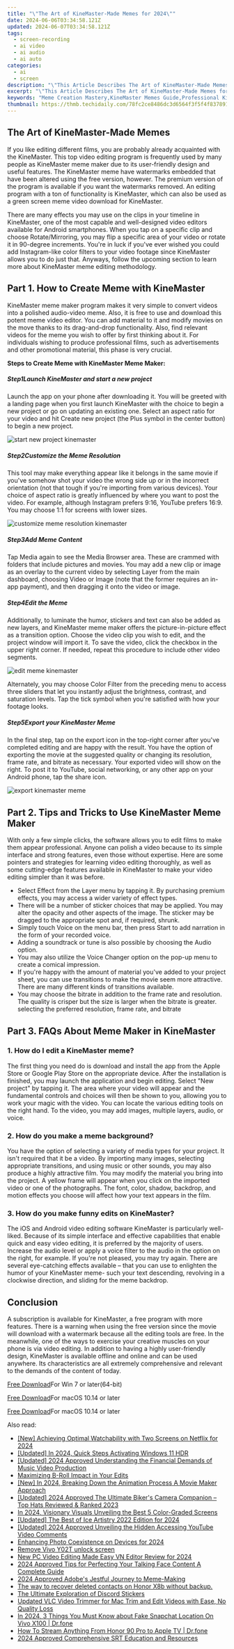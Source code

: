 ```yaml
---
title: "\"The Art of KineMaster-Made Memes for 2024\""
date: 2024-06-06T03:34:58.121Z
updated: 2024-06-07T03:34:58.121Z
tags: 
  - screen-recording
  - ai video
  - ai audio
  - ai auto
categories: 
  - ai
  - screen
description: "\"This Article Describes The Art of KineMaster-Made Memes for 2024\""
excerpt: "\"This Article Describes The Art of KineMaster-Made Memes for 2024\""
keywords: "Meme Creation Mastery,KineMaster Memes Guide,Professional KineMaster,Humor in KineMaster,Artistic Meme Crafting,KineMaster Techniques,Memetic Design Expertise"
thumbnail: https://thmb.techidaily.com/78fc2ce8486dc3d6564f3f5f4f837891a8fa189d01a8b699d519ecb10291bd82.jpg
---
```


## The Art of KineMaster-Made Memes

If you like editing different films, you are probably already acquainted with the KineMaster. This top video editing program is frequently used by many people as KineMaster meme maker due to its user-friendly design and useful features. The KineMaster meme have watermarks embedded that have been altered using the free version, however. The premium version of the program is available if you want the watermarks removed. An editing program with a ton of functionality is KineMaster, which can also be used as a green screen meme video download for KineMaster.

There are many effects you may use on the clips in your timeline in KineMaster, one of the most capable and well-designed video editors available for Android smartphones. When you tap on a specific clip and choose Rotate/Mirroring, you may flip a specific area of your video or rotate it in 90-degree increments. You're in luck if you've ever wished you could add Instagram-like color filters to your video footage since KineMaster allows you to do just that. Anyways, follow the upcoming section to learn more about KineMaster meme editing methodology.

## Part 1\. How to Create Meme with KineMaster

KineMaster meme maker program makes it very simple to convert videos into a polished audio-video meme. Also, it is free to use and download this potent meme video editor. You can add material to it and modify movies on the move thanks to its drag-and-drop functionality. Also, find relevant videos for the meme you wish to offer by first thinking about it. For individuals wishing to produce professional films, such as advertisements and other promotional material, this phase is very crucial.

**Steps to Create Meme with KineMaster Meme Maker:**

##### Step1Launch KineMaster and start a new project

Launch the app on your phone after downloading it. You will be greeted with a landing page when you first launch KineMaster with the choice to begin a new project or go on updating an existing one. Select an aspect ratio for your video and hit Create new project (the Plus symbol in the center button) to begin a new project.

![start new project kinemaster](https://images.wondershare.com/filmora/article-images/2022/07/start-new-project-kinemaster.jpg)

##### Step2Customize the Meme Resolution

This tool may make everything appear like it belongs in the same movie if you've somehow shot your video the wrong side up or in the incorrect orientation (not that tough if you're importing from various devices). Your choice of aspect ratio is greatly influenced by where you want to post the video. For example, although Instagram prefers 9:16, YouTube prefers 16:9\. You may choose 1:1 for screens with lower sizes.

![customize meme resolution kinemaster](https://images.wondershare.com/filmora/article-images/2022/07/customize-meme-resolution-kinemaster.jpg)

##### Step3Add Meme Content

Tap Media again to see the Media Browser area. These are crammed with folders that include pictures and movies. You may add a new clip or image as an overlay to the current video by selecting Layer from the main dashboard, choosing Video or Image (note that the former requires an in-app payment), and then dragging it onto the video or image.

##### Step4Edit the Meme

Additionally, to luminate the humor, stickers and text can also be added as new layers, and KineMaster meme maker offers the picture-in-picture effect as a transition option. Choose the video clip you wish to edit, and the project window will import it. To save the video, click the checkbox in the upper right corner. If needed, repeat this procedure to include other video segments.

![edit meme kinemaster](https://images.wondershare.com/filmora/article-images/2022/07/edit-meme-kinemaster.jpg)

Alternately, you may choose Color Filter from the preceding menu to access three sliders that let you instantly adjust the brightness, contrast, and saturation levels. Tap the tick symbol when you're satisfied with how your footage looks.

##### Step5Export your KineMaster Meme

In the final step, tap on the export icon in the top-right corner after you've completed editing and are happy with the result. You have the option of exporting the movie at the suggested quality or changing its resolution, frame rate, and bitrate as necessary. Your exported video will show on the right. To post it to YouTube, social networking, or any other app on your Android phone, tap the share icon.

![export kinemaster meme](https://images.wondershare.com/filmora/article-images/2022/07/export-kinemaster-meme.jpg)

## Part 2\. Tips and Tricks to Use KineMaster Meme Maker

With only a few simple clicks, the software allows you to edit films to make them appear professional. Anyone can polish a video because to its simple interface and strong features, even those without expertise. Here are some pointers and strategies for learning video editing thoroughly, as well as some cutting-edge features available in KineMaster to make your video editing simpler than it was before.

* Select Effect from the Layer menu by tapping it. By purchasing premium effects, you may access a wider variety of effect types.
* There will be a number of sticker choices that may be applied. You may alter the opacity and other aspects of the image. The sticker may be dragged to the appropriate spot and, if required, shrunk.
* Simply touch Voice on the menu bar, then press Start to add narration in the form of your recorded voice.
* Adding a soundtrack or tune is also possible by choosing the Audio option.
* You may also utilize the Voice Changer option on the pop-up menu to create a comical impression.
* If you're happy with the amount of material you've added to your project sheet, you can use transitions to make the movie seem more attractive. There are many different kinds of transitions available.
* You may choose the bitrate in addition to the frame rate and resolution. The quality is crisper but the size is larger when the bitrate is greater. selecting the preferred resolution, frame rate, and bitrate

## Part 3\. FAQs About Meme Maker in KineMaster

### 1\. How do I edit a KineMaster meme?

The first thing you need do is download and install the app from the Apple Store or Google Play Store on the appropriate device. After the installation is finished, you may launch the application and begin editing. Select "New project" by tapping it. The area where your video will appear and the fundamental controls and choices will then be shown to you, allowing you to work your magic with the video. You can locate the various editing tools on the right hand. To the video, you may add images, multiple layers, audio, or voice.

### 2\. How do you make a meme background?

You have the option of selecting a variety of media types for your project. It isn't required that it be a video. By importing many images, selecting appropriate transitions, and using music or other sounds, you may also produce a highly attractive film. You may modify the material you bring into the project. A yellow frame will appear when you click on the imported video or one of the photographs. The font, color, shadow, backdrop, and motion effects you choose will affect how your text appears in the film.

### 3\. How do you make funny edits on KineMaster?

The iOS and Android video editing software KineMaster is particularly well-liked. Because of its simple interface and effective capabilities that enable quick and easy video editing, it is preferred by the majority of users. Increase the audio level or apply a voice filter to the audio in the option on the right, for example. If you're not pleased, you may try again. There are several eye-catching effects available – that you can use to enlighten the humor of your KineMaster meme- such your text descending, revolving in a clockwise direction, and sliding for the meme backdrop.

## Conclusion

A subscription is available for KineMaster, a free program with more features. There is a warning when using the free version since the movie will download with a watermark because all the editing tools are free. In the meanwhile, one of the ways to exercise your creative muscles on your phone is via video editing. In addition to having a highly user-friendly design, KineMaster is available offline and online and can be used anywhere. Its characteristics are all extremely comprehensive and relevant to the demands of the content of today.

[Free Download](https://tools.techidaily.com/wondershare/filmora/download/)For Win 7 or later(64-bit)

[Free Download](https://tools.techidaily.com/wondershare/filmora/download/)For macOS 10.14 or later

</article

[Free Download](https://tools.techidaily.com/wondershare/filmora/download/)For macOS 10.14 or later

<ins class="adsbygoogle"
     style="display:block"
     data-ad-format="autorelaxed"
     data-ad-client="ca-pub-7571918770474297"
     data-ad-slot="1223367746"></ins>

<ins class="adsbygoogle"
     style="display:block"
     data-ad-format="autorelaxed"
     data-ad-client="ca-pub-7571918770474297"
     data-ad-slot="1223367746"></ins>



<ins class="adsbygoogle"
     style="display:block"
     data-ad-client="ca-pub-7571918770474297"
     data-ad-slot="8358498916"
     data-ad-format="auto"
     data-full-width-responsive="true"></ins>


<span class="atpl-alsoreadstyle">Also read:</span>
<div><ul>
<li><a href="https://vp-tips.techidaily.com/new-achieving-optimal-watchability-with-two-screens-on-netflix-for-2024/"><u>[New] Achieving Optimal Watchability with Two Screens on Netflix for 2024</u></a></li>
<li><a href="https://vp-tips.techidaily.com/updated-in-2024-quick-steps-activating-windows-11-hdr/"><u>[Updated] In 2024, Quick Steps  Activating Windows 11 HDR</u></a></li>
<li><a href="https://vp-tips.techidaily.com/updated-2024-approved-understanding-the-financial-demands-of-music-video-production/"><u>[Updated] 2024 Approved  Understanding the Financial Demands of Music Video Production</u></a></li>
<li><a href="https://vp-tips.techidaily.com/maximizing-b-roll-impact-in-your-edits/"><u>Maximizing B-Roll Impact in Your Edits</u></a></li>
<li><a href="https://vp-tips.techidaily.com/new-in-2024-breaking-down-the-animation-process-a-movie-maker-approach/"><u>[New] In 2024, Breaking Down the Animation Process  A Movie Maker Approach</u></a></li>
<li><a href="https://vp-tips.techidaily.com/updated-2024-approved-the-ultimate-bikers-camera-companion-top-hats-reviewed-and-ranked-2023/"><u>[Updated] 2024 Approved  The Ultimate Biker's Camera Companion – Top Hats Reviewed & Ranked 2023</u></a></li>
<li><a href="https://vp-tips.techidaily.com/in-2024-visionary-visuals-unveiling-the-best-5-color-graded-screens/"><u>In 2024, Visionary Visuals  Unveiling the Best 5 Color-Graded Screens</u></a></li>
<li><a href="https://vp-tips.techidaily.com/updated-the-best-of-ice-artistry-2022-edition-for-2024/"><u>[Updated] The Best of Ice Artistry  2022 Edition for 2024</u></a></li>
<li><a href="https://vp-tips.techidaily.com/updated-2024-approved-unveiling-the-hidden-accessing-youtube-video-comments/"><u>[Updated] 2024 Approved  Unveiling the Hidden  Accessing YouTube Video Comments</u></a></li>
<li><a href="https://vp-tips.techidaily.com/enhancing-photo-coexistence-on-devices-for-2024/"><u>Enhancing Photo Coexistence on Devices for 2024</u></a></li>
<li><a href="https://techidaily.com/remove-vivo-y02t-unlock-screen-by-drfone-android-unlock-android-unlock/"><u>Remove Vivo Y02T unlock screen</u></a></li>
<li><a href="https://ai-video-tools.techidaily.com/new-pc-video-editing-made-easy-vn-editor-review-for-2024/"><u>New PC Video Editing Made Easy VN Editor Review for 2024</u></a></li>
<li><a href="https://ai-voice-clone.techidaily.com/2024-approved-tips-for-perfecting-your-talking-face-content-a-complete-guide/"><u>2024 Approved Tips for Perfecting Your Talking Face Content A Complete Guide</u></a></li>
<li><a href="https://extra-tips.techidaily.com/2024-approved-adobes-jestful-journey-to-meme-making/"><u>2024 Approved  Adobe's Jestful Journey to Meme-Making</u></a></li>
<li><a href="https://techidaily.com/the-way-to-recover-deleted-contacts-on-honor-x8b-without-backup-by-fonelab-android-recover-contacts/"><u>The way to recover deleted contacts on Honor X8b without backup.</u></a></li>
<li><a href="https://discord-videos.techidaily.com/the-ultimate-exploration-of-discord-stickers/"><u>The Ultimate Exploration of Discord Stickers</u></a></li>
<li><a href="https://video-content-creator.techidaily.com/updated-vlc-video-trimmer-for-mac-trim-and-edit-videos-with-ease-no-quality-loss/"><u>Updated VLC Video Trimmer for Mac Trim and Edit Videos with Ease, No Quality Loss</u></a></li>
<li><a href="https://review-topics.techidaily.com/in-2024-3-things-you-must-know-about-fake-snapchat-location-on-vivo-x100-drfone-by-drfone-virtual-android/"><u>In 2024, 3 Things You Must Know about Fake Snapchat Location On Vivo X100 | Dr.fone</u></a></li>
<li><a href="https://screen-mirror.techidaily.com/how-to-stream-anything-from-honor-90-pro-to-apple-tv-drfone-by-drfone-android/"><u>How To Stream Anything From Honor 90 Pro to Apple TV | Dr.fone</u></a></li>
<li><a href="https://extra-resources.techidaily.com/2024-approved-comprehensive-srt-education-and-resources/"><u>2024 Approved  Comprehensive SRT Education and Resources</u></a></li>
</ul></div>
